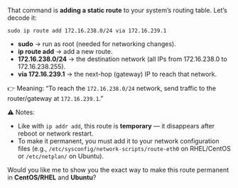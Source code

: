 That command is **adding a static route** to your system’s routing table. Let’s decode it:

```
sudo ip route add 172.16.238.0/24 via 172.16.239.1
```

* **sudo** → run as root (needed for networking changes).
* **ip route add** → add a new route.
* **172.16.238.0/24** → the destination network (all IPs from 172.16.238.0 to 172.16.238.255).
* **via 172.16.239.1** → the next-hop (gateway) IP to reach that network.

👉 Meaning:
“To reach the `172.16.238.0/24` network, send traffic to the router/gateway at `172.16.239.1`.”

⚠️ Notes:

* Like with `ip addr add`, this route is **temporary** — it disappears after reboot or network restart.
* To make it permanent, you must add it to your network configuration files (e.g., `/etc/sysconfig/network-scripts/route-eth0` on RHEL/CentOS or `/etc/netplan/` on Ubuntu).

Would you like me to show you the exact way to make this route permanent in **CentOS/RHEL** and **Ubuntu**?
